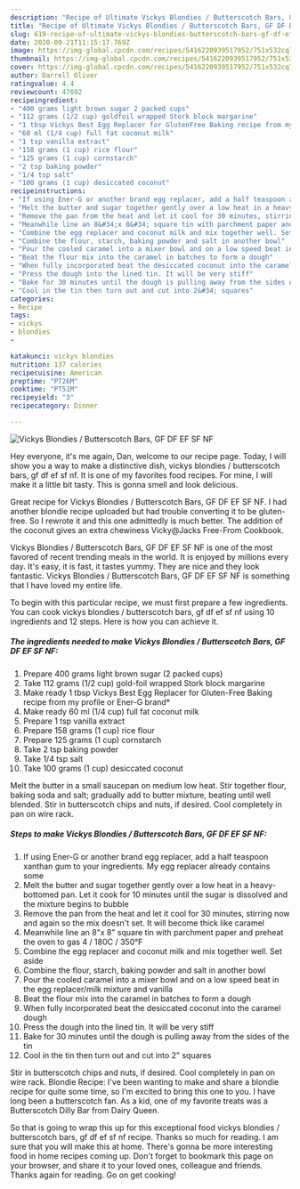 ```yaml
---
description: "Recipe of Ultimate Vickys Blondies / Butterscotch Bars, GF DF EF SF NF"
title: "Recipe of Ultimate Vickys Blondies / Butterscotch Bars, GF DF EF SF NF"
slug: 619-recipe-of-ultimate-vickys-blondies-butterscotch-bars-gf-df-ef-sf-nf
date: 2020-09-21T11:15:17.769Z
image: https://img-global.cpcdn.com/recipes/5416220939517952/751x532cq70/vickys-blondies-butterscotch-bars-gf-df-ef-sf-nf-recipe-main-photo.jpg
thumbnail: https://img-global.cpcdn.com/recipes/5416220939517952/751x532cq70/vickys-blondies-butterscotch-bars-gf-df-ef-sf-nf-recipe-main-photo.jpg
cover: https://img-global.cpcdn.com/recipes/5416220939517952/751x532cq70/vickys-blondies-butterscotch-bars-gf-df-ef-sf-nf-recipe-main-photo.jpg
author: Darrell Oliver
ratingvalue: 4.4
reviewcount: 47692
recipeingredient:
- "400 grams light brown sugar 2 packed cups"
- "112 grams (1/2 cup) goldfoil wrapped Stork block margarine"
- "1 tbsp Vickys Best Egg Replacer for GlutenFree Baking recipe from my profile or EnerG brand"
- "60 ml (1/4 cup) full fat coconut milk"
- "1 tsp vanilla extract"
- "158 grams (1 cup) rice flour"
- "125 grams (1 cup) cornstarch"
- "2 tsp baking powder"
- "1/4 tsp salt"
- "100 grams (1 cup) desiccated coconut"
recipeinstructions:
- "If using Ener-G or another brand egg replacer, add a half teaspoon xanthan gum to your ingredients. My egg replacer already contains some"
- "Melt the butter and sugar together gently over a low heat in a heavy-bottomed pan. Let it cook for 10 minutes until the sugar is dissolved and the mixture begins to bubble"
- "Remove the pan from the heat and let it cool for 30 minutes, stirring now and again so the mix doesn&#39;t set. It will become thick like caramel"
- "Meanwhile line an 8&#34;x 8&#34; square tin with parchment paper and preheat the oven to gas 4 / 180C / 350°F"
- "Combine the egg replacer and coconut milk and mix together well. Set aside"
- "Combine the flour, starch, baking powder and salt in another bowl"
- "Pour the cooled caramel into a mixer bowl and on a low speed beat in the egg replacer/milk mixture and vanilla"
- "Beat the flour mix into the caramel in batches to form a dough"
- "When fully incorporated beat the desiccated coconut into the caramel dough"
- "Press the dough into the lined tin. It will be very stiff"
- "Bake for 30 minutes until the dough is pulling away from the sides of the tin"
- "Cool in the tin then turn out and cut into 2&#34; squares"
categories:
- Recipe
tags:
- vickys
- blondies
- 

katakunci: vickys blondies  
nutrition: 137 calories
recipecuisine: American
preptime: "PT26M"
cooktime: "PT51M"
recipeyield: "3"
recipecategory: Dinner

---
```



![Vickys Blondies / Butterscotch Bars, GF DF EF SF NF](https://img-global.cpcdn.com/recipes/5416220939517952/751x532cq70/vickys-blondies-butterscotch-bars-gf-df-ef-sf-nf-recipe-main-photo.jpg)

Hey everyone, it's me again, Dan, welcome to our recipe page. Today, I will show you a way to make a distinctive dish, vickys blondies / butterscotch bars, gf df ef sf nf. It is one of my favorites food recipes. For mine, I will make it a little bit tasty. This is gonna smell and look delicious.

Great recipe for Vickys Blondies / Butterscotch Bars, GF DF EF SF NF. I had another blondie recipe uploaded but had trouble converting it to be gluten-free. So I rewrote it and this one admittedly is much better. The addition of the coconut gives an extra chewiness Vicky@Jacks Free-From Cookbook.

Vickys Blondies / Butterscotch Bars, GF DF EF SF NF is one of the most favored of recent trending meals in the world. It is enjoyed by millions every day. It's easy, it is fast, it tastes yummy. They are nice and they look fantastic. Vickys Blondies / Butterscotch Bars, GF DF EF SF NF is something that I have loved my entire life.


To begin with this particular recipe, we must first prepare a few ingredients. You can cook vickys blondies / butterscotch bars, gf df ef sf nf using 10 ingredients and 12 steps. Here is how you can achieve it.

<!--inarticleads1-->

##### The ingredients needed to make Vickys Blondies / Butterscotch Bars, GF DF EF SF NF:

1. Prepare 400 grams light brown sugar (2 packed cups)
1. Take 112 grams (1/2 cup) gold-foil wrapped Stork block margarine
1. Make ready 1 tbsp Vickys Best Egg Replacer for Gluten-Free Baking recipe from my profile or Ener-G brand*
1. Make ready 60 ml (1/4 cup) full fat coconut milk
1. Prepare 1 tsp vanilla extract
1. Prepare 158 grams (1 cup) rice flour
1. Prepare 125 grams (1 cup) cornstarch
1. Take 2 tsp baking powder
1. Take 1/4 tsp salt
1. Take 100 grams (1 cup) desiccated coconut


Melt the butter in a small saucepan on medium low heat. Stir together flour, baking soda and salt; gradually add to butter mixture, beating until well blended. Stir in butterscotch chips and nuts, if desired. Cool completely in pan on wire rack. 

<!--inarticleads2-->

##### Steps to make Vickys Blondies / Butterscotch Bars, GF DF EF SF NF:

1. If using Ener-G or another brand egg replacer, add a half teaspoon xanthan gum to your ingredients. My egg replacer already contains some
1. Melt the butter and sugar together gently over a low heat in a heavy-bottomed pan. Let it cook for 10 minutes until the sugar is dissolved and the mixture begins to bubble
1. Remove the pan from the heat and let it cool for 30 minutes, stirring now and again so the mix doesn&#39;t set. It will become thick like caramel
1. Meanwhile line an 8&#34;x 8&#34; square tin with parchment paper and preheat the oven to gas 4 / 180C / 350°F
1. Combine the egg replacer and coconut milk and mix together well. Set aside
1. Combine the flour, starch, baking powder and salt in another bowl
1. Pour the cooled caramel into a mixer bowl and on a low speed beat in the egg replacer/milk mixture and vanilla
1. Beat the flour mix into the caramel in batches to form a dough
1. When fully incorporated beat the desiccated coconut into the caramel dough
1. Press the dough into the lined tin. It will be very stiff
1. Bake for 30 minutes until the dough is pulling away from the sides of the tin
1. Cool in the tin then turn out and cut into 2&#34; squares


Stir in butterscotch chips and nuts, if desired. Cool completely in pan on wire rack. Blondie Recipe: I&#39;ve been wanting to make and share a blondie recipe for quite some time, so I&#39;m excited to bring this one to you. I have long been a butterscotch fan. As a kid, one of my favorite treats was a Butterscotch Dilly Bar from Dairy Queen. 

So that is going to wrap this up for this exceptional food vickys blondies / butterscotch bars, gf df ef sf nf recipe. Thanks so much for reading. I am sure that you will make this at home. There's gonna be more interesting food in home recipes coming up. Don't forget to bookmark this page on your browser, and share it to your loved ones, colleague and friends. Thanks again for reading. Go on get cooking!
